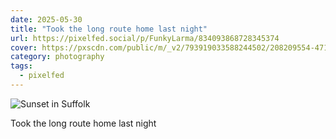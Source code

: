 ```yaml
---
date: 2025-05-30
title: "Took the long route home last night"
url: https://pixelfed.social/p/FunkyLarma/834093868728345374
cover: https://pxscdn.com/public/m/_v2/793919033588244502/208209554-471e9e/lXknVbLLDGYH/peIuIzWyT5s0PAnJsKliLwfVGOQYOfFmK3iZdBHB.jpg
category: photography
tags:
  - pixelfed
---
```


<div class="gallery">

![Sunset in Suffolk](https://pxscdn.com/public/m/_v2/793919033588244502/208209554-471e9e/lXknVbLLDGYH/peIuIzWyT5s0PAnJsKliLwfVGOQYOfFmK3iZdBHB.jpg)

Took the long route home last night

</div>
